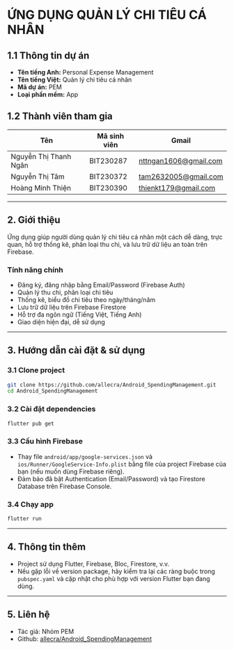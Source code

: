 # ỨNG DỤNG QUẢN LÝ CHI TIÊU CÁ NHÂN

## 1.1 Thông tin dự án
- **Tên tiếng Anh:** Personal Expense Management
- **Tên tiếng Việt:** Quản lý chi tiêu cá nhân
- **Mã dự án:** PEM
- **Loại phần mềm:** App

## 1.2 Thành viên tham gia
| Tên                   | Mã sinh viên | Gmail                  |
|-----------------------|--------------|------------------------|
| Nguyễn Thị Thanh Ngân | BIT230287    | nttngan1606@gmail.com  |
| Nguyễn Thị Tâm        | BIT230372    | tam2632005@gmail.com   |
| Hoàng Minh Thiện      | BIT230390    | thienkt179@gmail.com   |

---

## 2. Giới thiệu
Ứng dụng giúp người dùng quản lý chi tiêu cá nhân một cách dễ dàng, trực quan, hỗ trợ thống kê, phân loại thu chi, và lưu trữ dữ liệu an toàn trên Firebase.

### Tính năng chính
- Đăng ký, đăng nhập bằng Email/Password (Firebase Auth)
- Quản lý thu chi, phân loại chi tiêu
- Thống kê, biểu đồ chi tiêu theo ngày/tháng/năm
- Lưu trữ dữ liệu trên Firebase Firestore
- Hỗ trợ đa ngôn ngữ (Tiếng Việt, Tiếng Anh)
- Giao diện hiện đại, dễ sử dụng

---

## 3. Hướng dẫn cài đặt & sử dụng

### 3.1 Clone project
```sh
git clone https://github.com/allecra/Android_SpendingManagement.git
cd Android_SpendingManagement
```

### 3.2 Cài đặt dependencies
```sh
flutter pub get
```

### 3.3 Cấu hình Firebase
- Thay file `android/app/google-services.json` và `ios/Runner/GoogleService-Info.plist` bằng file của project Firebase của bạn (nếu muốn dùng Firebase riêng).
- Đảm bảo đã bật Authentication (Email/Password) và tạo Firestore Database trên Firebase Console.

### 3.4 Chạy app
```sh
flutter run
```

---

## 4. Thông tin thêm
- Project sử dụng Flutter, Firebase, Bloc, Firestore, v.v.
- Nếu gặp lỗi về version package, hãy kiểm tra lại các ràng buộc trong `pubspec.yaml` và cập nhật cho phù hợp với version Flutter bạn đang dùng.

---

## 5. Liên hệ
- Tác giả: Nhóm PEM
- Github: [allecra/Android_SpendingManagement](https://github.com/allecra/Android_SpendingManagement)
